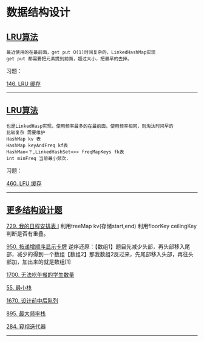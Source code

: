 # 数据结构设计

## [LRU算法](https://labuladong.online/algo/data-structure/lru-cache/)

    最近使用的在最前面，get put O(1)时间复杂的，LinkedHashMap实现
    get put 都需要把元素提到前面，超过大小，把最早的去掉。


习题：

[146. LRU 缓存](https://leetcode.cn/problems/lru-cache/)

----

## [LRU算法](https://labuladong.online/algo/frequency-interview/lfu/)

    也是LinkedHasp实现，使用频率最多的在最前面，使用频率相同，则淘汰时间早的
    比较复杂 需要维护 
    HashMap kv 表
    HashMap keyAndFreq kf表
    HashMao<？,LinkedHashSet<>> freqMapKeys fk表
    int minFreq 当前最小频次.
    
习题：

[460. LFU 缓存](https://leetcode.cn/problems/lfu-cache/description/)

---

## [更多结构设计题](https://labuladong.online/algo/problem-set/ds-design/)

[729. 我的日程安排表 I](https://leetcode.cn/problems/my-calendar-i/description/) 利用treeMap kv(存储start,end) 利用floorKey ceilingKey 判断是否有重叠。

[950. 按递增顺序显示卡牌](https://leetcode.cn/problems/reveal-cards-in-increasing-order/description/) 逆序还原：【数组1】题目先减少头部，再头部移入尾部，减少的得到一个数组【数组2】那我数组2反过来，先尾部移入头部，再往头部加，加出来的就是数组[1]

[1700. 无法吃午餐的学生数量](https://leetcode.cn/problems/number-of-students-unable-to-eat-lunch/description/)

[55. 最小栈](https://leetcode.cn/problems/min-stack/description/)

[1670. 设计前中后队列](https://leetcode.cn/problems/design-front-middle-back-queue/description/)

[895. 最大频率栈](https://leetcode.cn/problems/maximum-frequency-stack/description/)

[284. 窥视迭代器](https://leetcode.cn/problems/peeking-iterator/description/)

---